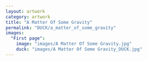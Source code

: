 ```yaml
---
layout: artwork
category: artwork
title: "A Matter Of Some Gravity"
permalink: "DUCK/a_matter_of_some_gravity"
images:
  "First page":
    image: "images/A Matter Of Some Gravity.jpg"
    duck: "images/A Matter Of Some Gravity_DUCK.jpg"
---
```

